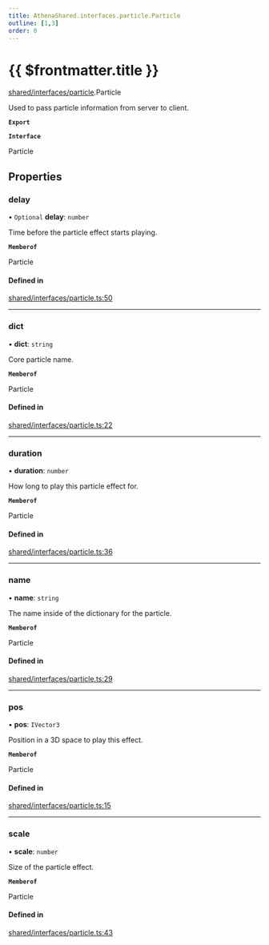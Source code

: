 ```yaml
---
title: AthenaShared.interfaces.particle.Particle
outline: [1,3]
order: 0
---
```


# {{ $frontmatter.title }}


[shared/interfaces/particle](../modules/shared_interfaces_particle.md).Particle

Used to pass particle information from server to client.

**`Export`**

**`Interface`**

Particle

## Properties

### delay

• `Optional` **delay**: `number`

Time before the particle effect starts playing.

**`Memberof`**

Particle

#### Defined in

[shared/interfaces/particle.ts:50](https://github.com/Stuyk/altv-athena/blob/2ba937d/src/core/shared/interfaces/particle.ts#L50)

___

### dict

• **dict**: `string`

Core particle name.

**`Memberof`**

Particle

#### Defined in

[shared/interfaces/particle.ts:22](https://github.com/Stuyk/altv-athena/blob/2ba937d/src/core/shared/interfaces/particle.ts#L22)

___

### duration

• **duration**: `number`

How long to play this particle effect for.

**`Memberof`**

Particle

#### Defined in

[shared/interfaces/particle.ts:36](https://github.com/Stuyk/altv-athena/blob/2ba937d/src/core/shared/interfaces/particle.ts#L36)

___

### name

• **name**: `string`

The name inside of the dictionary for the particle.

**`Memberof`**

Particle

#### Defined in

[shared/interfaces/particle.ts:29](https://github.com/Stuyk/altv-athena/blob/2ba937d/src/core/shared/interfaces/particle.ts#L29)

___

### pos

• **pos**: `IVector3`

Position in a 3D space to play this effect.

**`Memberof`**

Particle

#### Defined in

[shared/interfaces/particle.ts:15](https://github.com/Stuyk/altv-athena/blob/2ba937d/src/core/shared/interfaces/particle.ts#L15)

___

### scale

• **scale**: `number`

Size of the particle effect.

**`Memberof`**

Particle

#### Defined in

[shared/interfaces/particle.ts:43](https://github.com/Stuyk/altv-athena/blob/2ba937d/src/core/shared/interfaces/particle.ts#L43)
